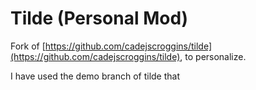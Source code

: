 # Tilde (Personal Mod)

Fork of [https://github.com/cadejscroggins/tilde](https://github.com/cadejscroggins/tilde), to personalize.

I have used the demo branch of tilde that 

